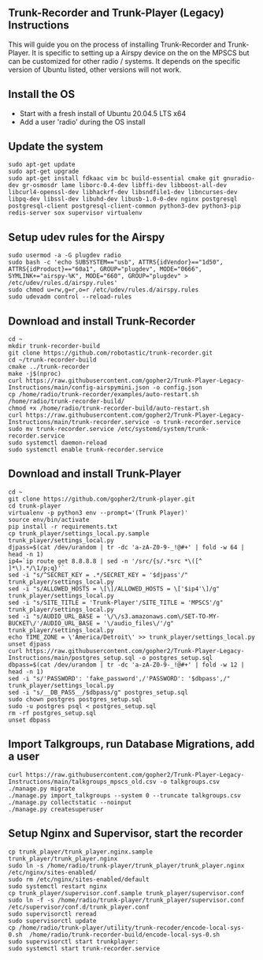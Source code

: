 ## Trunk-Recorder and Trunk-Player (Legacy) Instructions

This will guide you on the process of installing Trunk-Recorder and Trunk-Player. It is specific to setting up a Airspy device on the on the MPSCS but can be customized for other radio / systems. It depends on the specific version of Ubuntu listed, other versions will not work.

## Install the OS

- Start with a fresh install of Ubuntu 20.04.5 LTS x64
- Add a user 'radio' during the OS install

## Update the system

```
sudo apt-get update
sudo apt-get upgrade
sudo apt-get install fdkaac vim bc build-essential cmake git gnuradio-dev gr-osmosdr lame liborc-0.4-dev libffi-dev libboost-all-dev libcurl4-openssl-dev libhackrf-dev libsndfile1-dev libncurses-dev libpq-dev libssl-dev libuhd-dev libusb-1.0-0-dev nginx postgresql postgresql-client postgresql-client-common python3-dev python3-pip redis-server sox supervisor virtualenv

```

## Setup udev rules for the Airspy
```
sudo usermod -a -G plugdev radio
sudo bash -c 'echo SUBSYSTEM=="usb", ATTRS{idVendor}=="1d50", ATTRS{idProduct}=="60a1", GROUP="plugdev", MODE="0666", SYMLINK+="airspy-%K", MODE="660", GROUP="plugdev" > /etc/udev/rules.d/airspy.rules'
sudo chmod u=rw,g=r,o=r /etc/udev/rules.d/airspy.rules
sudo udevadm control --reload-rules
```

## Download and install Trunk-Recorder
```
cd ~
mkdir trunk-recorder-build
git clone https://github.com/robotastic/trunk-recorder.git
cd ~/trunk-recorder-build
cmake ../trunk-recorder
make -j$(nproc)
curl https://raw.githubusercontent.com/gopher2/Trunk-Player-Legacy-Instructions/main/config-airspymini.json -o config.json
cp /home/radio/trunk-recorder/examples/auto-restart.sh /home/radio/trunk-recorder-build/
chmod +x /home/radio/trunk-recorder-build/auto-restart.sh
curl https://raw.githubusercontent.com/gopher2/Trunk-Player-Legacy-Instructions/main/trunk-recorder.service -o trunk-recorder.service
sudo mv trunk-recorder.service /etc/systemd/system/trunk-recorder.service
sudo systemctl daemon-reload
sudo systemctl enable trunk-recorder.service
```

## Download and install Trunk-Player
```
cd ~
git clone https://github.com/gopher2/trunk-player.git
cd trunk-player
virtualenv -p python3 env --prompt='(Trunk Player)'
source env/bin/activate
pip install -r requirements.txt
cp trunk_player/settings_local.py.sample trunk_player/settings_local.py
djpass=$(cat /dev/urandom | tr -dc 'a-zA-Z0-9-_!@#+' | fold -w 64 | head -n 1)
ip4=`ip route get 8.8.8.8 | sed -n '/src/{s/.*src *\([^ ]*\).*/\1/p;q}'`
sed -i "s/^SECRET_KEY = .*/SECRET_KEY = '$djpass'/" trunk_player/settings_local.py
sed -i "s/ALLOWED_HOSTS = \[\]/ALLOWED_HOSTS = \['$ip4'\]/g" trunk_player/settings_local.py
sed -i "s/SITE_TITLE = 'Trunk-Player'/SITE_TITLE = 'MPSCS'/g" trunk_player/settings_local.py
sed -i "s/AUDIO_URL_BASE = '\/\/s3.amazonaws.com\/SET-TO-MY-BUCKET\/'/AUDIO_URL_BASE = '\/audio_files\/'/g" trunk_player/settings_local.py
echo TIME_ZONE = \'America/Detroit\' >> trunk_player/settings_local.py
unset djpass
curl https://raw.githubusercontent.com/gopher2/Trunk-Player-Legacy-Instructions/main/postgres_setup.sql -o postgres_setup.sql
dbpass=$(cat /dev/urandom | tr -dc 'a-zA-Z0-9-_!@#+' | fold -w 12 | head -n 1)
sed -i "s/'PASSWORD': 'fake_password',/'PASSWORD': '$dbpass',/" trunk_player/settings_local.py
sed -i "s/__DB_PASS__/$dbpass/g" postgres_setup.sql
sudo chown postgres postgres_setup.sql
sudo -u postgres psql < postgres_setup.sql
rm -rf postgres_setup.sql
unset dbpass
```

## Import Talkgroups, run Database Migrations, add a user
```
curl https://raw.githubusercontent.com/gopher2/Trunk-Player-Legacy-Instructions/main/talkgroups_mpscs_old.csv -o talkgroups.csv
./manage.py migrate
./manage.py import_talkgroups --system 0 --truncate talkgroups.csv 
./manage.py collectstatic --noinput
./manage.py createsuperuser
```

## Setup Nginx and Supervisor, start the recorder
```
cp trunk_player/trunk_player.nginx.sample trunk_player/trunk_player.nginx
sudo ln -s /home/radio/trunk-player/trunk_player/trunk_player.nginx /etc/nginx/sites-enabled/
sudo rm /etc/nginx/sites-enabled/default
sudo systemctl restart nginx
cp trunk_player/supervisor.conf.sample trunk_player/supervisor.conf
sudo ln -f -s /home/radio/trunk-player/trunk_player/supervisor.conf /etc/supervisor/conf.d/trunk_player.conf
sudo supervisorctl reread
sudo supervisorctl update
cp /home/radio/trunk-player/utility/trunk-recoder/encode-local-sys-0.sh  /home/radio/trunk-recorder-build/encode-local-sys-0.sh
sudo supervisorctl start trunkplayer:
sudo systemctl start trunk-recorder.service
```

